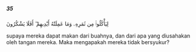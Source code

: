 ##### 35

<span class="ayah">لِيَأْكُلُوا۟ مِن ثَمَرِهِۦ وَمَا عَمِلَتْهُ أَيْدِيهِمْ ۖ أَفَلَا يَشْكُرُونَ</span>

<span class="ayah_translation">supaya mereka dapat makan dari buahnya, dan dari apa yang diusahakan oleh tangan mereka. Maka mengapakah mereka tidak bersyukur?</span>
